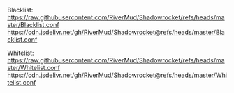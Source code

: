 Blacklist:
https://raw.githubusercontent.com/RiverMud/Shadowrocket/refs/heads/master/Blacklist.conf
https://cdn.jsdelivr.net/gh/RiverMud/Shadowrocket@refs/heads/master/Blacklist.conf

Whitelist:
https://raw.githubusercontent.com/RiverMud/Shadowrocket/refs/heads/master/Whitelist.conf
https://cdn.jsdelivr.net/gh/RiverMud/Shadowrocket@refs/heads/master/Whitelist.conf
